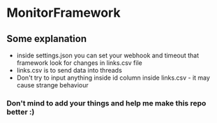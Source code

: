 # MonitorFramework

## Some explanation
- inside settings.json you can set your webhook and timeout that framework look for changes in links.csv file
- links.csv is to send data into threads
- Don't try to input anything inside id column inside links.csv - it may cause strange behaviour


### Don't mind to add your things and help me make this repo better :)